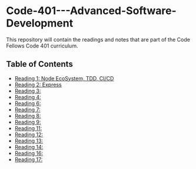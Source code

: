 # Code-401---Advanced-Software-Development
 This repository will contain the readings and notes that are part of the Code Fellows Code 401 curriculum.
 
 ## Table of Contents
   - [Reading 1: Node EcoSystem, TDD, CI/CD](https://github.com/Zavvy-Glitch/Code-401---Advanced-Software-Development/blob/main/Reading01.md)
   - [Reading 2: Express](https://github.com/Zavvy-Glitch/Code-401---Advanced-Software-Development/blob/main/Readings02.md)
   - [Reading 3: ]()
   - [Reading 4: ]()
   - [Reading 6: ]()
   - [Reading 7: ]()
   - [Reading 8: ]()
   - [Reading 9: ]()
   - [Reading 11: ]()
   - [Reading 12: ]()
   - [Reading 13: ]()
   - [Reading 14: ]()
   - [Reading 16: ]()
   - [Reading 17: ]()
